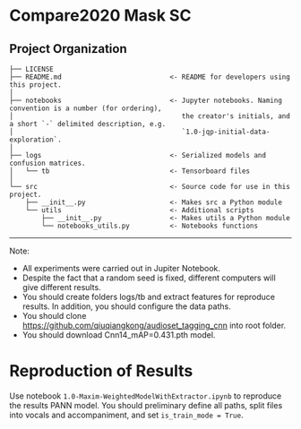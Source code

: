 Compare2020 Mask SC
==============================

Project Organization
------------

    ├── LICENSE
    ├── README.md                           <- README for developers using this project.
    │
    ├── notebooks                           <- Jupyter notebooks. Naming convention is a number (for ordering),
    │                                          the creator's initials, and a short `-` delimited description, e.g.
    │                                          `1.0-jqp-initial-data-exploration`.
    │
    ├── logs                                <- Serialized models and confusion matrices.
    │   └── tb                              <- Tensorboard files
    │
    └── src                                 <- Source code for use in this project.
        ├── __init__.py                     <- Makes src a Python module
        └── utils                           <- Additional scripts
            ├── __init__.py                 <- Makes utils a Python module
            └── notebooks_utils.py          <- Notebooks functions

--------

Note:
* All experiments were carried out in Jupiter Notebook.
* Despite the fact that a random seed is fixed, different computers will give different results.
* You should create folders logs/tb and extract features for reproduce results. In addition, you should configure the data paths.
* You should clone https://github.com/qiuqiangkong/audioset_tagging_cnn into root folder.
* You should download Cnn14_mAP=0.431.pth model.

# Reproduction of Results
Use notebook ```1.0-Maxim-WeightedModelWithExtractor.ipynb``` to reproduce the results PANN model. You should preliminary define all paths, split files into vocals and accompaniment, and set ```is_train_mode = True```.
